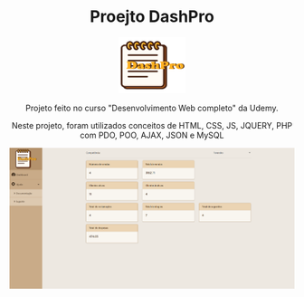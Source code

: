 <div align="center">
  <h1>Proejto DashPro</h1> 
  <img width="120px" height="100px" src="images/DashPro.png">
  <p>Projeto feito no curso "Desenvolvimento Web completo" da Udemy.</p>
  <p>Neste projeto, foram utilizados conceitos de HTML, CSS, JS, JQUERY, PHP com PDO, POO, AJAX, JSON e MySQL</p>
</div>

<img src="images/DashBoard - index.png">
